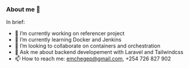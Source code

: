 ### About me 👋

In brief:

- 🔭 I’m currently working on referencer project
- 🌱 I’m currently learning Docker and Jenkins
- 👯 I’m looking to collaborate on containers and orchestration
- 💬 Ask me about backend developement with Laravel and Tailwindcss
- 📫 How to reach me: emchegep@gmail.com, +254 726 827 902

